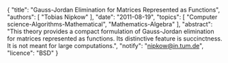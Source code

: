 {
    "title": "Gauss-Jordan Elimination for Matrices Represented as Functions",
    "authors": [
        "Tobias Nipkow"
    ],
    "date": "2011-08-19",
    "topics": [
        "Computer science-Algorithms-Mathematical",
        "Mathematics-Algebra"
    ],
    "abstract": "This theory provides a compact formulation of Gauss-Jordan elimination for matrices represented as functions. Its distinctive feature is succinctness. It is not meant for large computations.",
    "notify": "nipkow@in.tum.de",
    "licence": "BSD"
}